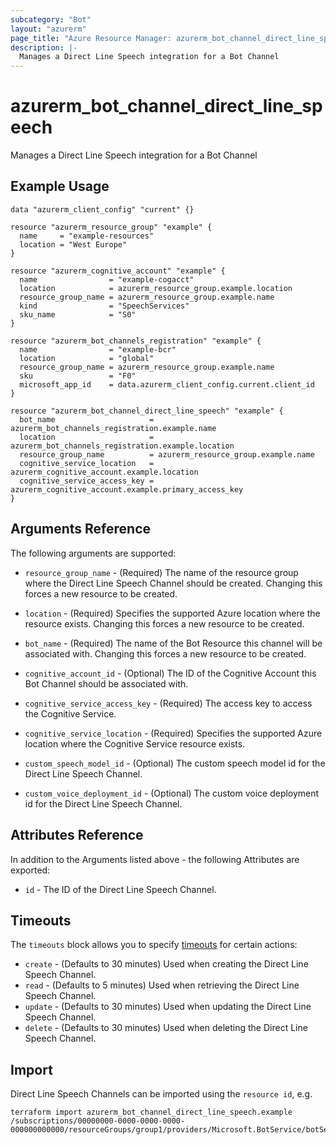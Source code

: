 ```yaml
---
subcategory: "Bot"
layout: "azurerm"
page_title: "Azure Resource Manager: azurerm_bot_channel_direct_line_speech"
description: |-
  Manages a Direct Line Speech integration for a Bot Channel
---
```


# azurerm_bot_channel_direct_line_speech

Manages a Direct Line Speech integration for a Bot Channel

## Example Usage

```hcl
data "azurerm_client_config" "current" {}

resource "azurerm_resource_group" "example" {
  name     = "example-resources"
  location = "West Europe"
}

resource "azurerm_cognitive_account" "example" {
  name                = "example-cogacct"
  location            = azurerm_resource_group.example.location
  resource_group_name = azurerm_resource_group.example.name
  kind                = "SpeechServices"
  sku_name            = "S0"
}

resource "azurerm_bot_channels_registration" "example" {
  name                = "example-bcr"
  location            = "global"
  resource_group_name = azurerm_resource_group.example.name
  sku                 = "F0"
  microsoft_app_id    = data.azurerm_client_config.current.client_id
}

resource "azurerm_bot_channel_direct_line_speech" "example" {
  bot_name                     = azurerm_bot_channels_registration.example.name
  location                     = azurerm_bot_channels_registration.example.location
  resource_group_name          = azurerm_resource_group.example.name
  cognitive_service_location   = azurerm_cognitive_account.example.location
  cognitive_service_access_key = azurerm_cognitive_account.example.primary_access_key
}
```

## Arguments Reference

The following arguments are supported:

* `resource_group_name` - (Required) The name of the resource group where the Direct Line Speech Channel should be created. Changing this forces a new resource to be created.

* `location` - (Required) Specifies the supported Azure location where the resource exists. Changing this forces a new resource to be created.

* `bot_name` - (Required) The name of the Bot Resource this channel will be associated with. Changing this forces a new resource to be created.

* `cognitive_account_id` - (Optional) The ID of the Cognitive Account this Bot Channel should be associated with.

* `cognitive_service_access_key` - (Required) The access key to access the Cognitive Service.

* `cognitive_service_location` - (Required) Specifies the supported Azure location where the Cognitive Service resource exists.

* `custom_speech_model_id` - (Optional) The custom speech model id for the Direct Line Speech Channel.

* `custom_voice_deployment_id` - (Optional) The custom voice deployment id for the Direct Line Speech Channel.

## Attributes Reference

In addition to the Arguments listed above - the following Attributes are exported:

* `id` - The ID of the Direct Line Speech Channel.

## Timeouts

The `timeouts` block allows you to specify [timeouts](https://developer.hashicorp.com/terraform/language/resources/configure#define-operation-timeouts) for certain actions:

* `create` - (Defaults to 30 minutes) Used when creating the Direct Line Speech Channel.
* `read` - (Defaults to 5 minutes) Used when retrieving the Direct Line Speech Channel.
* `update` - (Defaults to 30 minutes) Used when updating the Direct Line Speech Channel.
* `delete` - (Defaults to 30 minutes) Used when deleting the Direct Line Speech Channel.

## Import

Direct Line Speech Channels can be imported using the `resource id`, e.g.

```shell
terraform import azurerm_bot_channel_direct_line_speech.example /subscriptions/00000000-0000-0000-0000-000000000000/resourceGroups/group1/providers/Microsoft.BotService/botServices/botService1/channels/DirectLineSpeechChannel
```
